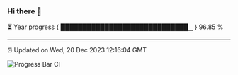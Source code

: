### Hi there 👋

⏳ Year progress { █████████████████████████████▁ } 96.85 %

---

⏰ Updated on Wed, 20 Dec 2023 12:16:04 GMT

![Progress Bar CI](https://github.com/liununu/liununu/workflows/Progress%20Bar%20CI/badge.svg)
